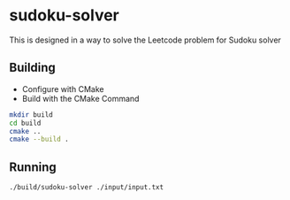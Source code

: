 # sudoku-solver

This is designed in a way to solve the Leetcode problem for Sudoku solver

## Building

- Configure with CMake
- Build with the CMake Command

```bash
mkdir build
cd build
cmake ..
cmake --build .
```

## Running

`./build/sudoku-solver ./input/input.txt`
